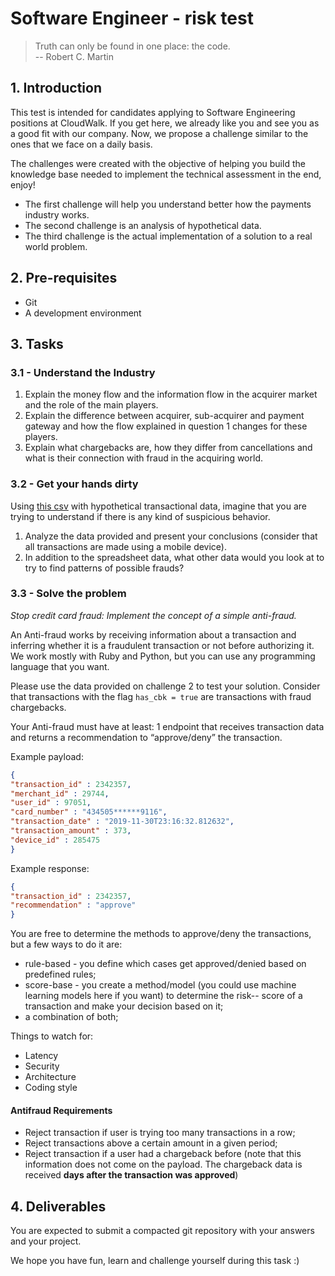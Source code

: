 # Software Engineer - risk test

> Truth can only be found in one place: the code. <br/>
> -- Robert C. Martin

## 1. Introduction

This test is intended for candidates applying to Software Engineering positions at CloudWalk.
If you get here, we already like you and see you as a good fit with our company. Now, we propose a challenge similar to the ones that we face on a daily basis.

The challenges were created with the objective of helping you build the knowledge base needed to implement the technical assessment in the end, enjoy!

- The first challenge will help you understand better how the payments industry works.
- The second challenge is an analysis of hypothetical data.
- The third challenge is the actual implementation of a solution to a real world problem.

## 2. Pre-requisites

- Git
- A development environment

## 3. Tasks

### 3.1 - Understand the Industry
1. Explain the money flow and the information flow in the acquirer market and the role of the main players.
2. Explain the difference between acquirer, sub-acquirer and payment gateway and how the flow explained in question 1 changes for these players.
3. Explain what chargebacks are, how they differ from cancellations and what is their connection with fraud in the acquiring world.

### 3.2 - Get your hands dirty

Using [this csv](https://gist.github.com/cloudwalk-tests/76993838e65d7e0f988f40f1b1909c97#file-transactional-sample-csv)
 with hypothetical transactional data, imagine that you are trying to understand if there is any kind of suspicious behavior.

1. Analyze the data provided and present your conclusions (consider that all transactions are made using a mobile device).
2. In addition to the spreadsheet data, what other data would you look at to try to find patterns of possible frauds?

### 3.3 - Solve the problem

*Stop credit card fraud: Implement the concept of a simple anti-fraud.*

An Anti-fraud works by receiving information about a transaction and inferring whether it is a fraudulent transaction or not before authorizing it.
We work mostly with Ruby and Python, but you can use any programming language that you want.

Please use the data provided on challenge 2 to test your solution. Consider that transactions with the flag ```has_cbk = true``` are transactions with fraud chargebacks.

Your Anti-fraud must have at least:
1 endpoint that receives transaction data and returns a recommendation to “approve/deny” the transaction.

Example payload:
```json
{
"transaction_id" : 2342357,
"merchant_id" : 29744,
"user_id" : 97051,
"card_number" : "434505******9116",
"transaction_date" : "2019-11-30T23:16:32.812632",
"transaction_amount" : 373,
"device_id" : 285475
}
```
Example response:
```json
{
"transaction_id" : 2342357,
"recommendation" : "approve"
}
```

You are free to determine the methods to approve/deny the transactions, but a few ways to do it are:

- rule-based  - you define which cases get approved/denied based on predefined rules;
- score-base  - you create a method/model (you could use machine learning models here if you want)  to determine the risk-- score of a transaction and make your decision based on it;
- a combination of both;

Things to watch for:
- Latency
- Security
- Architecture
- Coding style

#### Antifraud Requirements

- Reject transaction if user is trying too many transactions in a row;
- Reject transactions above a certain amount in a given period;
- Reject transaction if a user had a chargeback before (note that this information does not come on the payload. The chargeback data is received **days after the transaction was approved**)

## 4. Deliverables

You are expected to submit a compacted git repository with your answers and your project.

We hope you have fun, learn and challenge yourself during this task :)